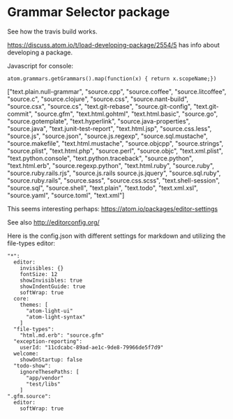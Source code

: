 # Grammar Selector package

See how the travis build works.

https://discuss.atom.io/t/load-developing-package/2554/5
has info about developing a package.

Javascript for console:

    atom.grammars.getGrammars().map(function(x) { return x.scopeName;})

  ["text.plain.null-grammar", "source.cpp", "source.coffee", "source.litcoffee", "source.c", "source.clojure", "source.css", "source.nant-build", "source.csx", "source.cs", "text.git-rebase", "source.git-config", "text.git-commit", "source.gfm", "text.html.gohtml", "text.html.basic", "source.go", "source.gotemplate", "text.hyperlink", "source.java-properties", "source.java", "text.junit-test-report", "text.html.jsp", "source.css.less", "source.js", "source.json", "source.js.regexp", "source.sql.mustache", "source.makefile", "text.html.mustache", "source.objcpp", "source.strings", "source.plist", "text.html.php", "source.perl", "source.objc", "text.xml.plist", "text.python.console", "text.python.traceback", "source.python", "text.html.erb", "source.regexp.python", "text.html.ruby", "source.ruby", "source.ruby.rails.rjs", "source.js.rails source.js.jquery", "source.sql.ruby", "source.ruby.rails", "source.sass", "source.css.scss", "text.shell-session", "source.sql", "source.shell", "text.plain", "text.todo", "text.xml.xsl", "source.yaml", "source.toml", "text.xml"]





This seems interesting perhaps:
https://atom.io/packages/editor-settings

See also http://editorconfig.org/

Here is the config.json with different settings for markdown and utilizing the
file-types editor:

    "*":
      editor:
        invisibles: {}
        fontSize: 12
        showInvisibles: true
        showIndentGuide: true
        softWrap: true
      core:
        themes: [
          "atom-light-ui"
          "atom-light-syntax"
        ]
      "file-types":
        "html.md.erb": "source.gfm"
      "exception-reporting":
        userId: "11cdcabc-89ad-ae1c-9de8-79966de5f7d9"
      welcome:
        showOnStartup: false
      "todo-show":
        ignoreThesePaths: [
          "app/vendor"
          "test/libs"
        ]
    ".gfm.source":
      editor:
        softWrap: true
